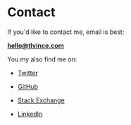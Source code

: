 # Contact

If you'd like to contact me, email is best:

**hello@tlvince.com**

You my also find me on:

* [Twitter][]
* [GitHub][]
* [Stack Exchange][]
* [LinkedIn][]

  [LinkedIn]: http://uk.linkedin.com/in/tlvince "tlvince's profile on LinkedIn"
  [Twitter]: http://twitter.com/tlvince "tlvince's profile on Twitter"
  [GitHub]: http://github.com/tlvince "tlvince's profile on GitHub"
  [Stack Exchange]: http://stackexchange.com/users/39813f7e-c72a-4c84-9aa2-2735136ef689?tab=accounts "tlvince's profiles on Stack Exchange"
